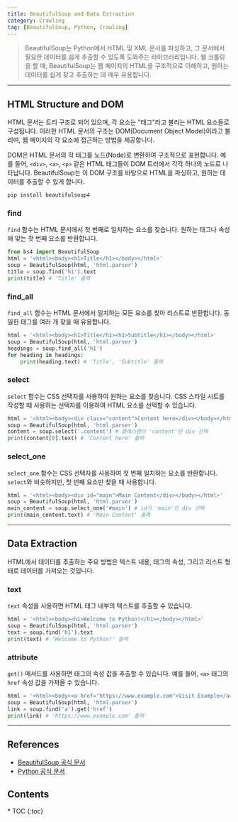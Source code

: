 ```yaml
---
title: BeautifulSoup and Data Extraction
category: Crawling
tag: [BeautifulSoup, Python, Crawling]
---
```


> BeautifulSoup는 Python에서 HTML 및 XML 문서를 파싱하고, 그 문서에서 필요한 데이터를 쉽게 추출할 수 있도록 도와주는 라이브러리입니다. 웹 크롤링을 할 때, BeautifulSoup는 웹 페이지의 HTML을 구조적으로 이해하고, 원하는 데이터를 쉽게 찾고 추출하는 데 매우 유용합니다.

---

## HTML Structure and DOM
HTML 문서는 트리 구조로 되어 있으며, 각 요소는 "태그"라고 불리는 HTML 요소들로 구성됩니다. 이러한 HTML 문서의 구조는 DOM(Document Object Model)이라고 불리며, 웹 페이지의 각 요소에 접근하는 방법을 제공합니다.

DOM은 HTML 문서의 각 태그를 노드(Node)로 변환하여 구조적으로 표현합니다. 예를 들어, `<div>`, `<a>`, `<p>` 같은 HTML 태그들이 DOM 트리에서 각각 하나의 노드로 나타납니다. BeautifulSoup는 이 DOM 구조를 바탕으로 HTML을 파싱하고, 원하는 데이터를 추출할 수 있게 합니다.

```bash
pip install beautifulsoup4
```

### find
`find` 함수는 HTML 문서에서 첫 번째로 일치하는 요소를 찾습니다. 원하는 태그나 속성에 맞는 첫 번째 요소를 반환합니다.

```python
from bs4 import BeautifulSoup
html = '<html><body><h1>Title</h1></body></html>'
soup = BeautifulSoup(html, 'html.parser')
title = soup.find('h1').text
print(title) # 'Title' 출력
```

### find_all
`find_all` 함수는 HTML 문서에서 일치하는 모든 요소를 찾아 리스트로 반환합니다. 동일한 태그를 여러 개 찾을 때 유용합니다.

```python
html = '<html><body><h1>Title</h1><h1>Subtitle</h1></body></html>'
soup = BeautifulSoup(html, 'html.parser')
headings = soup.find_all('h1')
for heading in headings:
    print(heading.text) # 'Title', 'Subtitle' 출력
```

### select
`select` 함수는 CSS 선택자를 사용하여 원하는 요소를 찾습니다. CSS 스타일 시트를 작성할 때 사용하는 선택자를 이용하여 HTML 요소를 선택할 수 있습니다.

```python
html = '<html><body><div class="content">Content here</div></body></html>'
soup = BeautifulSoup(html, 'html.parser')
content = soup.select('.content') # 클래스명이 'content'인 div 선택
print(content[0].text) # 'Content here' 출력
```

### select_one
`select_one` 함수는 CSS 선택자를 사용하여 첫 번째 일치하는 요소를 반환합니다. `select`와 비슷하지만, 첫 번째 요소만 찾을 때 사용합니다.

```python
html = '<html><body><div id="main">Main Content</div></body></html>'
soup = BeautifulSoup(html, 'html.parser')
main_content = soup.select_one('#main') # id가 'main'인 div 선택
print(main_content.text) # 'Main Content' 출력
```

---

## Data Extraction
HTML에서 데이터를 추출하는 주요 방법은 텍스트 내용, 태그의 속성, 그리고 리스트 형태로 데이터를 가져오는 것입니다. 

### text
`text` 속성을 사용하면 HTML 태그 내부의 텍스트를 추출할 수 있습니다.

```python
html = '<html><body><h1>Welcome to Python!</h1></body></html>'
soup = BeautifulSoup(html, 'html.parser')
text = soup.find('h1').text
print(text) # 'Welcome to Python!' 출력
```

### attribute
`get()` 메서드를 사용하면 태그의 속성 값을 추출할 수 있습니다. 예를 들어, `<a>` 태그의 `href` 속성 값을 가져올 수 있습니다.

```python
html = '<html><body><a href="https://www.example.com">Visit Example</a></body></html>'
soup = BeautifulSoup(html, 'html.parser')
link = soup.find('a').get('href')
print(link) # 'https://www.example.com' 출력
```

---

## References
- [BeautifulSoup 공식 문서](https://www.crummy.com/software/BeautifulSoup/)
- [Python 공식 문서](https://docs.python.org/3/)

<nav class="post-toc" markdown="1">
  <h2>Contents</h2>
* TOC
{:toc}
</nav>
